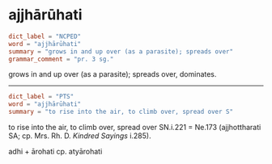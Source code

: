 # ajjhārūhati

``` toml
dict_label = "NCPED"
word = "ajjhārūhati"
summary = "grows in and up over (as a parasite); spreads over"
grammar_comment = "pr. 3 sg."
```

grows in and up over (as a parasite); spreads over, dominates.

--------------------

``` toml
dict_label = "PTS"
word = "ajjhārūhati"
summary = "to rise into the air, to climb over, spread over S"
```

to rise into the air, to climb over, spread over SN.i.221 = Ne.173 (ajjhottharati SA; cp. Mrs. Rh. D. *Kindred Sayings* i.285).

adhi \+ ārohati cp. atyārohati

